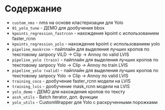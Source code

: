 # Содержание

* `custom_nms` - nms на основе кластеризации для Yolo
* `01_yolo_tune` - ДЕМО для дообучения bbox
* `kpoints_regression_fastrcnn` - нахождение kpoint с использованием faster_rcnn
* `kpoints_regression_yolo` - нахождение kpoint с использованием yolo
* `pipeline_maskrcnn` - пайплайн для выделения лучших кропов по текстовому запросу ViLD -> Clip -> Annoy по valid LVIS
* `pipeline_yolo (train)` - пайплайн для выделения лучших кропов по текстовому запросу Yolo -> Clip -> Annoy по train LVIS
* `pipeline_yolo (valid)` - пайплайн для выделения лучших кропов по текстовому запросу Yolo -> Clip -> Annoy по valid LVIS
* `training_coco` - дообучение faster_rcnn модели на LVIS
* `training_lvis` - дообучение mask_rcnn модели на LVIS
* `yolo_demo` - ДЕМО для нахождения кропов по тексту
* `assh_utils` - Batch iterator, доп. функции
* `yolo_utils` - CustomWrapper для Yolo с раскрученными порожками 
